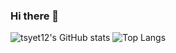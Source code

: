 ### Hi there 👋

<!--
**tsyet12/tsyet12** is a ✨ _special_ ✨ repository because its `README.md` (this file) appears on your GitHub profile.

Here are some ideas to get you started:

- 🔭 I’m currently working on ...
- 🌱 I’m currently learning ...
- 👯 I’m looking to collaborate on ...
- 🤔 I’m looking for help with ...
- 💬 Ask me about ...
- 📫 How to reach me: ...
- 😄 Pronouns: ...
- ⚡ Fun fact: ...
-->



![tsyet12's GitHub stats](https://github-readme-stats.vercel.app/api?username=tsyet12&show_icons=true)
![Top Langs](https://github-readme-stats.vercel.app/api/top-langs/?username=tsyet12)
